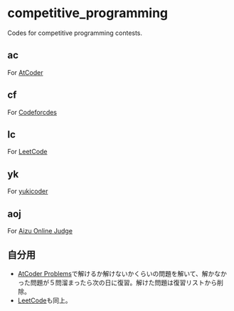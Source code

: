 # competitive_programming

Codes for competitive programming contests.

## ac

For [AtCoder](https://atcoder.jp)

## cf

For [Codeforcdes](http://codeforces.com)

## lc

For [LeetCode](https://leetcode.com/)

## yk

For [yukicoder](https://yukicoder.me)

## aoj

For [Aizu Online Judge](https://onlinejudge.u-aizu.ac.jp)

## 自分用

- [AtCoder Problems](https://kenkoooo.com/atcoder/)で解けるか解けないかくらいの問題を解いて、解かなかった問題が５問溜まったら次の日に復習。解けた問題は復習リストから削除。
- [LeetCode](https://leetcode.com/)も同上。
